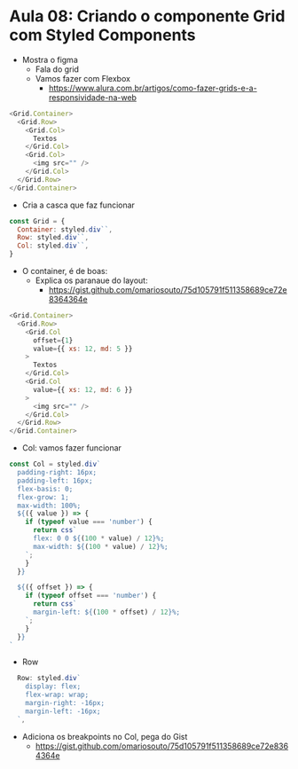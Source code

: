 # Aula 08: Criando o componente Grid com Styled Components

- Mostra o figma
  - Fala do grid 
  - Vamos fazer com Flexbox
    - https://www.alura.com.br/artigos/como-fazer-grids-e-a-responsividade-na-web

```js
<Grid.Container>
  <Grid.Row>
    <Grid.Col>
      Textos
    </Grid.Col>
    <Grid.Col>
      <img src="" />
    </Grid.Col>
  </Grid.Row>
</Grid.Container>
```
<!-- Vai quebrar -->

- Cria a casca que faz funcionar
```js
const Grid = {
  Container: styled.div``,
  Row: styled.div``,
  Col: styled.div``,
}
```

- O container, é de boas:
  - Explica os paranaue do layout:
    - https://gist.github.com/omariosouto/75d105791f511358689ce72e8364364e

```js
<Grid.Container>
  <Grid.Row>
    <Grid.Col
      offset={1}
      value={{ xs: 12, md: 5 }}
    >
      Textos
    </Grid.Col>
    <Grid.Col
      value={{ xs: 12, md: 6 }}
    >
      <img src="" />
    </Grid.Col>
  </Grid.Row>
</Grid.Container>
```

- Col: vamos fazer funcionar
```js
const Col = styled.div`
  padding-right: 16px;
  padding-left: 16px;
  flex-basis: 0;
  flex-grow: 1;
  max-width: 100%;
  ${({ value }) => {
    if (typeof value === 'number') {
      return css`
      flex: 0 0 ${(100 * value) / 12}%;
      max-width: ${(100 * value) / 12}%;
    `;
    }
  }}

  ${({ offset }) => {
    if (typeof offset === 'number') {
      return css`
      margin-left: ${(100 * offset) / 12}%;
    `;
    }
  }}
`
```  

- Row
```js
  Row: styled.div`
    display: flex;
    flex-wrap: wrap;
    margin-right: -16px;
    margin-left: -16px;
  `,
```


- Adiciona os breakpoints no Col, pega do Gist
  - https://gist.github.com/omariosouto/75d105791f511358689ce72e8364364e